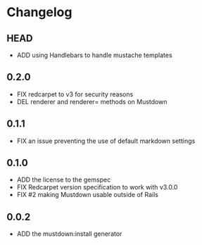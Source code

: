 # Changelog

## HEAD

* ADD using Handlebars to handle mustache templates

## 0.2.0

* FIX redcarpet to v3 for security reasons
* DEL renderer and renderer= methods on Mustdown

## 0.1.1

* FIX an issue preventing the use of default markdown settings

## 0.1.0

* ADD the license to the gemspec
* FIX Redcarpet version specification to work with v3.0.0
* FIX #2 making Mustdown usable outside of Rails

## 0.0.2

* ADD the mustdown:install generator
